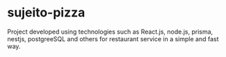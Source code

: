 # sujeito-pizza
Project developed using technologies such as React.js, node.js, prisma, nestjs, postgreeSQL and others for restaurant service in a simple and fast way.
